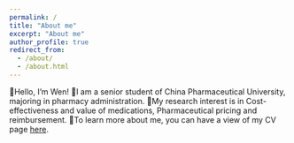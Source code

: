 ```yaml
---
permalink: /
title: "About me"
excerpt: "About me"
author_profile: true
redirect_from: 
  - /about/
  - /about.html
---
```


Hello, I’m Wen! 
I am a senior student of China Pharmaceutical University, majoring in pharmacy administration.
My research interest is in Cost-effectiveness and value of medications, Pharmaceutical pricing and reimbursement.
To learn more about me, you can have a view of my CV page [here](https://wennywang99.github.io/cv/). 

